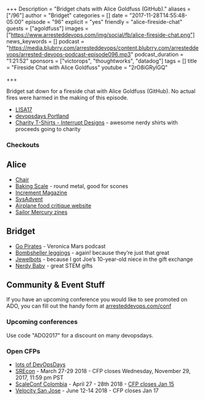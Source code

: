 +++
Description = "Bridget chats with Alice Goldfuss (GitHub)."
aliases = ["/96"]
author = "Bridget"
categories = []
date = "2017-11-28T14:55:48-05:00"
episode = "96"
explicit = "yes"
friendly = "alice-fireside-chat"
guests = ["agoldfuss"]
images = ["https://www.arresteddevops.com/img/social/fb/alice-fireside-chat.png"]
news_keywords = []
podcast = "https://media.blubrry.com/arresteddevops/content.blubrry.com/arresteddevops/arrested-devops-podcast-episode096.mp3"
podcast_duration = "1:21:52"
sponsors = ["victorops", "thoughtworks", "datadog"]
tags = []
title = "Fireside Chat with Alice Goldfuss"
youtube = "2rO8iGRyIGQ"

+++

Bridget sat down for a fireside chat with Alice Goldfuss (GitHub). No actual fires were harmed in the making of this episode.

* [LISA17](https://www.usenix.org/conference/lisa17)
* [devopsdays Portland](https://www.devopsdays.org/events/2017-portland/welcome/)
* [Charity T-Shirts - Interrupt Designs](https://www.threadless.com/discover/s/interruptdesigns) - awesome nerdy shirts with proceeds going to charity

### Checkouts

## Alice
* [Chair](https://store.steelcase.com/seating/office-chairs/gesture)
* [Baking Scale](https://www.amazon.com/dp/B0007GAWRS/?tag=thewire06-20&linkCode=xm2&ascsubtag=AgEAAAAAAAAAAOth) - round metal, good for scones
* [Increment Magazine](https://increment.com/development/center-stage-best-practices-for-staging-environments/)
* [SysAdvent](http://sysadvent.blogspot.com/)
* [Airplane food critique website](https://www.inflightfeed.com/)
* [Sailor Mercury zines](http://shop.bubblesort.io/)

## Bridget
* [Go Pirates](http://previously.tv/shows/go-pirates/) - Veronica Mars podcast
* [Bombsheller leggings](https://shop.bombsheller.com/) - again! because they’re just that great
* [Jewelbots](https://jewelbots.com/) - because I got Joe’s 10-year-old niece in the gift exchange
* [Nerdy Baby](http://www.nerdybaby.com/) - great STEM gifts



## Community & Event Stuff

If you have an upcoming conference you would like to see promoted on ADO, you can fill out the handy form at [arresteddevops.com/conf](https://arresteddevops.com/conf)

### Upcoming conferences

Use code "ADO2017" for a discount on many devopsdays.

### Open CFPs

* [lots of DevOpsDays](https://devopsdays.org/speaking)
* [SREcon](https://www.usenix.org/conference/srecon18americas/call-for-participation) - March 27-29 2018 - CFP closes Wednesday, November 29, 2017, 11:59 pm PST
* [ScaleConf Colombia](http://scaleconfco.com/) - April 27 - 28th 2018 - [CFP closes Jan 15](https://www.papercall.io/scaleconfco2018)
* [Velocity San Jose](https://conferences.oreilly.com/velocity/vl-ca/public/cfp/611 ) - June 12-14 2018 - CFP closes Jan 17


